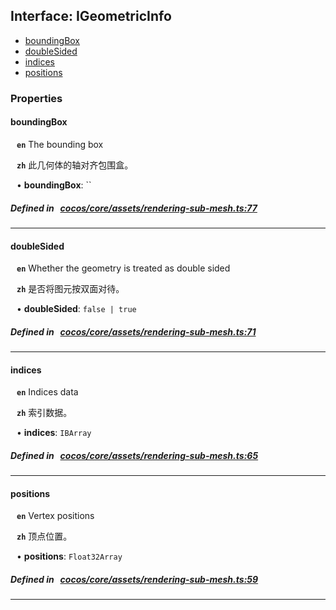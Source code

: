 ## Interface: IGeometricInfo

- [boundingBox](#boundingBox)
- [doubleSided](#doubleSided)
- [indices](#indices)
- [positions](#positions)

### Properties

#### boundingBox

<div style="margin-left: 10px;">



**`en`** The bounding box



**`zh`** 此几何体的轴对齐包围盒。



• **boundingBox**: ``

</div>

##### Defined in &nbsp;   [cocos/core/assets/rendering-sub-mesh.ts:77](https://github.com/cocos-creator/engine/blob/c7bf6b8a9/cocos/core/assets/rendering-sub-mesh.ts#L77)&nbsp;
___
#### doubleSided

<div style="margin-left: 10px;">



**`en`** Whether the geometry is treated as double sided



**`zh`** 是否将图元按双面对待。



• **doubleSided**: ``false | true``

</div>

##### Defined in &nbsp;   [cocos/core/assets/rendering-sub-mesh.ts:71](https://github.com/cocos-creator/engine/blob/c7bf6b8a9/cocos/core/assets/rendering-sub-mesh.ts#L71)&nbsp;
___
#### indices

<div style="margin-left: 10px;">



**`en`** Indices data



**`zh`** 索引数据。



• **indices**: ``IBArray``

</div>

##### Defined in &nbsp;   [cocos/core/assets/rendering-sub-mesh.ts:65](https://github.com/cocos-creator/engine/blob/c7bf6b8a9/cocos/core/assets/rendering-sub-mesh.ts#L65)&nbsp;
___
#### positions

<div style="margin-left: 10px;">



**`en`** Vertex positions



**`zh`** 顶点位置。



• **positions**: ``Float32Array``

</div>

##### Defined in &nbsp;   [cocos/core/assets/rendering-sub-mesh.ts:59](https://github.com/cocos-creator/engine/blob/c7bf6b8a9/cocos/core/assets/rendering-sub-mesh.ts#L59)&nbsp;
___
